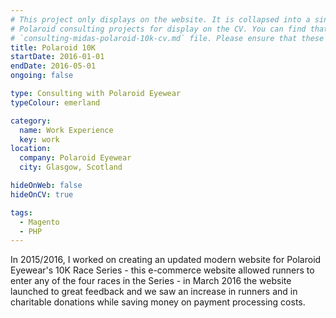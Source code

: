 ```yaml
---
# This project only displays on the website. It is collapsed into a single file with the other
# Polaroid consulting projects for display on the CV. You can find that in the
# `consulting-midas-polaroid-10k-cv.md` file. Please ensure that these files are kept in sync.
title: Polaroid 10K
startDate: 2016-01-01
endDate: 2016-05-01
ongoing: false

type: Consulting with Polaroid Eyewear
typeColour: emerland

category:
  name: Work Experience
  key: work
location:
  company: Polaroid Eyewear
  city: Glasgow, Scotland

hideOnWeb: false
hideOnCV: true

tags:
  - Magento
  - PHP
---
```

In 2015/2016, I worked on creating an updated modern website for Polaroid Eyewear's 10K Race Series - this e-commerce website allowed runners to enter any of the four races in the Series - in March 2016 the website launched to great feedback and we saw an increase in runners and in charitable donations while saving money on payment processing costs.
